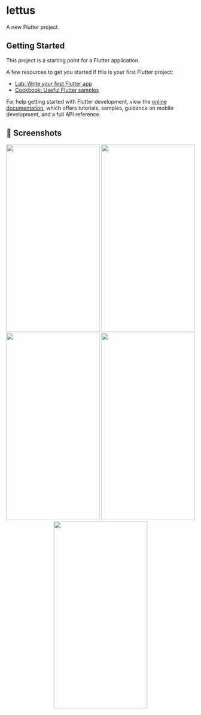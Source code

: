# lettus

A new Flutter project.

## Getting Started

This project is a starting point for a Flutter application.

A few resources to get you started if this is your first Flutter project:

- [Lab: Write your first Flutter app](https://docs.flutter.dev/get-started/codelab)
- [Cookbook: Useful Flutter samples](https://docs.flutter.dev/cookbook)

For help getting started with Flutter development, view the
[online documentation](https://docs.flutter.dev/), which offers tutorials,
samples, guidance on mobile development, and a full API reference.

## 📱 Screenshots

<p align="center">
  <img src="https://github.com/user-attachments/assets/4d107db8-17bc-4310-b023-dd983349dc42" width="250" height="500" />
  <img src="https://github.com/user-attachments/assets/322801a8-4335-4fcc-a2ad-a00039aa657b" width="250" height="500" />
  <img src="https://github.com/user-attachments/assets/f69519d1-517b-445d-82cc-342205cb5f10" width="250" height="500" />
  <img src="https://github.com/user-attachments/assets/151295b0-47ef-47da-91e8-c45f61099e72" width="250" height="500" />
  <img src="https://github.com/user-attachments/assets/10ee9c36-56a2-4207-a05e-e57757b60189" width="250" height="500" />
</p>

